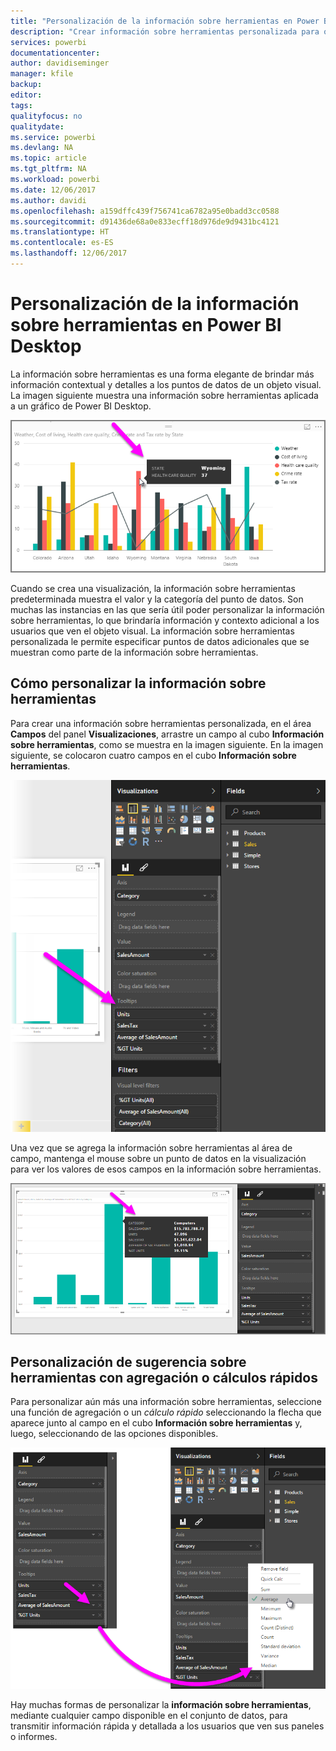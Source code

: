 ```yaml
---
title: "Personalización de la información sobre herramientas en Power BI Desktop"
description: "Crear información sobre herramientas personalizada para objetos visuales con la operación de arrastrar y soltar"
services: powerbi
documentationcenter: 
author: davidiseminger
manager: kfile
backup: 
editor: 
tags: 
qualityfocus: no
qualitydate: 
ms.service: powerbi
ms.devlang: NA
ms.topic: article
ms.tgt_pltfrm: NA
ms.workload: powerbi
ms.date: 12/06/2017
ms.author: davidi
ms.openlocfilehash: a159dffc439f756741ca6782a95e0badd3cc0588
ms.sourcegitcommit: d91436de68a0e833ecff18d976de9d9431bc4121
ms.translationtype: HT
ms.contentlocale: es-ES
ms.lasthandoff: 12/06/2017
---
```

# <a name="customizing-tooltips-in-power-bi-desktop"></a>Personalización de la información sobre herramientas en Power BI Desktop
La información sobre herramientas es una forma elegante de brindar más información contextual y detalles a los puntos de datos de un objeto visual. La imagen siguiente muestra una información sobre herramientas aplicada a un gráfico de Power BI Desktop.

![](media/desktop-custom-tooltips/custom-tooltips_1.png)

Cuando se crea una visualización, la información sobre herramientas predeterminada muestra el valor y la categoría del punto de datos. Son muchas las instancias en las que sería útil poder personalizar la información sobre herramientas, lo que brindaría información y contexto adicional a los usuarios que ven el objeto visual. La información sobre herramientas personalizada le permite especificar puntos de datos adicionales que se muestran como parte de la información sobre herramientas.

## <a name="how-to-customize-tooltips"></a>Cómo personalizar la información sobre herramientas
Para crear una información sobre herramientas personalizada, en el área **Campos** del panel **Visualizaciones**, arrastre un campo al cubo **Información sobre herramientas**, como se muestra en la imagen siguiente. En la imagen siguiente, se colocaron cuatro campos en el cubo **Información sobre herramientas**.

![](media/desktop-custom-tooltips/custom-tooltips_2.png)

Una vez que se agrega la información sobre herramientas al área de campo, mantenga el mouse sobre un punto de datos en la visualización para ver los valores de esos campos en la información sobre herramientas.

![](media/desktop-custom-tooltips/custom-tooltips_3.png)

## <a name="customizing-tooltips-with-aggregation-or-quick-calcs"></a>Personalización de sugerencia sobre herramientas con agregación o cálculos rápidos
Para personalizar aún más una información sobre herramientas, seleccione una función de agregación o un *cálculo rápido* seleccionando la flecha que aparece junto al campo en el cubo **Información sobre herramientas** y, luego, seleccionando de las opciones disponibles.

![](media/desktop-custom-tooltips/custom-tooltips_4.png)

Hay muchas formas de personalizar la **información sobre herramientas**, mediante cualquier campo disponible en el conjunto de datos, para transmitir información rápida y detallada a los usuarios que ven sus paneles o informes.

